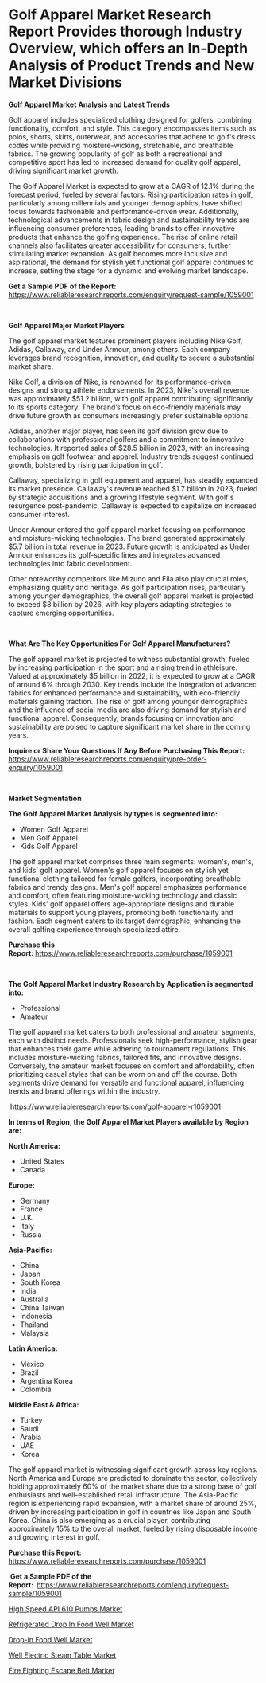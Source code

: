 <p><h1>Golf Apparel Market Research Report Provides thorough Industry Overview, which offers an In-Depth Analysis of Product Trends and New Market Divisions</h1></p><p><strong>Golf Apparel Market Analysis and Latest Trends</strong></p>
<p><p>Golf apparel includes specialized clothing designed for golfers, combining functionality, comfort, and style. This category encompasses items such as polos, shorts, skirts, outerwear, and accessories that adhere to golf's dress codes while providing moisture-wicking, stretchable, and breathable fabrics. The growing popularity of golf as both a recreational and competitive sport has led to increased demand for quality golf apparel, driving significant market growth.</p><p>The Golf Apparel Market is expected to grow at a CAGR of 12.1% during the forecast period, fueled by several factors. Rising participation rates in golf, particularly among millennials and younger demographics, have shifted focus towards fashionable and performance-driven wear. Additionally, technological advancements in fabric design and sustainability trends are influencing consumer preferences, leading brands to offer innovative products that enhance the golfing experience. The rise of online retail channels also facilitates greater accessibility for consumers, further stimulating market expansion. As golf becomes more inclusive and aspirational, the demand for stylish yet functional golf apparel continues to increase, setting the stage for a dynamic and evolving market landscape.</p></p>
<p><strong>Get a Sample PDF of the Report:&nbsp;</strong> <a href="https://www.reliableresearchreports.com/enquiry/request-sample/1059001?utm_campaign=2662&utm_medium=2&utm_source=Github&utm_content=ia&utm_term=04042025&utm_id=golf-apparel">https://www.reliableresearchreports.com/enquiry/request-sample/1059001</a></p>
<p>&nbsp;</p>
<p><strong>Golf Apparel Major Market Players</strong></p>
<p><p>The golf apparel market features prominent players including Nike Golf, Adidas, Callaway, and Under Armour, among others. Each company leverages brand recognition, innovation, and quality to secure a substantial market share.</p><p>Nike Golf, a division of Nike, is renowned for its performance-driven designs and strong athlete endorsements. In 2023, Nike's overall revenue was approximately $51.2 billion, with golf apparel contributing significantly to its sports category. The brand’s focus on eco-friendly materials may drive future growth as consumers increasingly prefer sustainable options.</p><p>Adidas, another major player, has seen its golf division grow due to collaborations with professional golfers and a commitment to innovative technologies. It reported sales of $28.5 billion in 2023, with an increasing emphasis on golf footwear and apparel. Industry trends suggest continued growth, bolstered by rising participation in golf.</p><p>Callaway, specializing in golf equipment and apparel, has steadily expanded its market presence. Callaway's revenue reached $1.7 billion in 2023, fueled by strategic acquisitions and a growing lifestyle segment. With golf's resurgence post-pandemic, Callaway is expected to capitalize on increased consumer interest.</p><p>Under Armour entered the golf apparel market focusing on performance and moisture-wicking technologies. The brand generated approximately $5.7 billion in total revenue in 2023. Future growth is anticipated as Under Armour enhances its golf-specific lines and integrates advanced technologies into fabric development.</p><p>Other noteworthy competitors like Mizuno and Fila also play crucial roles, emphasizing quality and heritage. As golf participation rises, particularly among younger demographics, the overall golf apparel market is projected to exceed $8 billion by 2026, with key players adapting strategies to capture emerging opportunities.</p></p>
<p>&nbsp;</p>
<p><strong>What Are The Key Opportunities For Golf Apparel Manufacturers?</strong></p>
<p><p>The golf apparel market is projected to witness substantial growth, fueled by increasing participation in the sport and a rising trend in athleisure. Valued at approximately $5 billion in 2022, it is expected to grow at a CAGR of around 6% through 2030. Key trends include the integration of advanced fabrics for enhanced performance and sustainability, with eco-friendly materials gaining traction. The rise of golf among younger demographics and the influence of social media are also driving demand for stylish and functional apparel. Consequently, brands focusing on innovation and sustainability are poised to capture significant market share in the coming years.</p></p>
<p><strong>Inquire or Share Your Questions If Any Before Purchasing This Report:</strong> <a href="https://www.reliableresearchreports.com/enquiry/pre-order-enquiry/1059001?utm_campaign=2662&utm_medium=2&utm_source=Github&utm_content=ia&utm_term=04042025&utm_id=golf-apparel">https://www.reliableresearchreports.com/enquiry/pre-order-enquiry/1059001</a></p>
<p>&nbsp;</p>
<p><strong>Market Segmentation</strong></p>
<p><strong>The Golf Apparel Market Analysis by types is segmented into:</strong></p>
<p><ul><li>Women Golf Apparel</li><li>Men Golf Apparel</li><li>Kids Golf Apparel</li></ul></p>
<p><p>The golf apparel market comprises three main segments: women's, men's, and kids' golf apparel. Women's golf apparel focuses on stylish yet functional clothing tailored for female golfers, incorporating breathable fabrics and trendy designs. Men's golf apparel emphasizes performance and comfort, often featuring moisture-wicking technology and classic styles. Kids' golf apparel offers age-appropriate designs and durable materials to support young players, promoting both functionality and fashion. Each segment caters to its target demographic, enhancing the overall golfing experience through specialized attire.</p></p>
<p><strong>Purchase this Report:&nbsp;</strong><a href="https://www.reliableresearchreports.com/purchase/1059001?utm_campaign=2662&utm_medium=2&utm_source=Github&utm_content=ia&utm_term=04042025&utm_id=golf-apparel">https://www.reliableresearchreports.com/purchase/1059001</a></p>
<p>&nbsp;</p>
<p><strong>The Golf Apparel Market Industry Research by Application is segmented into:</strong></p>
<p><ul><li>Professional</li><li>Amateur</li></ul></p>
<p><p>The golf apparel market caters to both professional and amateur segments, each with distinct needs. Professionals seek high-performance, stylish gear that enhances their game while adhering to tournament regulations. This includes moisture-wicking fabrics, tailored fits, and innovative designs. Conversely, the amateur market focuses on comfort and affordability, often prioritizing casual styles that can be worn on and off the course. Both segments drive demand for versatile and functional apparel, influencing trends and brand offerings within the industry.</p></p>
<p><a href="https://www.reliableresearchreports.com/golf-apparel-r1059001?utm_campaign=2662&utm_medium=2&utm_source=Github&utm_content=ia&utm_term=04042025&utm_id=golf-apparel">&nbsp;https://www.reliableresearchreports.com/golf-apparel-r1059001</a></p>
<p><strong>In terms of Region, the Golf Apparel Market Players available by Region are:</strong></p>
<p>
    <p> <strong> North America: </strong>
        <ul>
            <li>United States</li>
            <li>Canada</li>
        </ul>
        </p> 
    <p> <strong> Europe: </strong>
        <ul>
            <li>Germany</li>
            <li>France</li>
            <li>U.K.</li>
            <li>Italy</li>
            <li>Russia</li>
        </ul>
        </p> 
    <p> <strong> Asia-Pacific: </strong>
        <ul>
            <li>China</li>
            <li>Japan</li>
            <li>South Korea</li>
            <li>India</li>
            <li>Australia</li>
            <li>China Taiwan</li>
            <li>Indonesia</li>
            <li>Thailand</li>
            <li>Malaysia</li>
        </ul>
        </p> 
    <p> <strong> Latin America: </strong>
        <ul>
            <li>Mexico</li>
            <li>Brazil</li>
            <li>Argentina Korea</li>
            <li>Colombia</li>
        </ul>
        </p> 
    <p> <strong> Middle East & Africa: </strong>
        <ul>
            <li>Turkey</li>
            <li>Saudi</li>
            <li>Arabia</li>
            <li>UAE</li>
            <li>Korea</li>
        </ul>
    </p>
    </p>
<p><p>The golf apparel market is witnessing significant growth across key regions. North America and Europe are predicted to dominate the sector, collectively holding approximately 60% of the market share due to a strong base of golf enthusiasts and well-established retail infrastructure. The Asia-Pacific region is experiencing rapid expansion, with a market share of around 25%, driven by increasing participation in golf in countries like Japan and South Korea. China is also emerging as a crucial player, contributing approximately 15% to the overall market, fueled by rising disposable income and growing interest in golf.</p></p>
<p><strong>Purchase this Report: </strong><a href="https://www.reliableresearchreports.com/purchase/1059001?utm_campaign=2662&utm_medium=2&utm_source=Github&utm_content=ia&utm_term=04042025&utm_id=golf-apparel">https://www.reliableresearchreports.com/purchase/1059001</a></p>
<p>&nbsp;<strong>Get a Sample PDF of the Report:&nbsp;&nbsp;</strong><a href="https://www.reliableresearchreports.com/enquiry/request-sample/1059001?utm_campaign=2662&utm_medium=2&utm_source=Github&utm_content=ia&utm_term=04042025&utm_id=golf-apparel">https://www.reliableresearchreports.com/enquiry/request-sample/1059001</a></p>
<p><strong></strong></p>
<p><p><a href="https://www.linkedin.com/pulse/high-speed-api-610-pumps-market-global-share-ranking-overall-rwxff?utm_campaign=2662&utm_medium=2&utm_source=Github&utm_content=ia&utm_term=04042025&utm_id=golf-apparel">High Speed API 610 Pumps Market</a></p><p><a href="https://www.linkedin.com/pulse/refrigerated-drop-food-well-market-competitive-landscape-fmkbe?utm_campaign=2662&utm_medium=2&utm_source=Github&utm_content=ia&utm_term=04042025&utm_id=golf-apparel">Refrigerated Drop In Food Well Market</a></p><p><a href="https://www.linkedin.com/pulse/drop-in-food-well-market-outlook-complete-industry-analysis-2025-9bh8e?utm_campaign=2662&utm_medium=2&utm_source=Github&utm_content=ia&utm_term=04042025&utm_id=golf-apparel">Drop-in Food Well Market</a></p><p><a href="https://www.linkedin.com/pulse/latest-trend-analysis-well-electric-steam-table-market-suggests-wqm0e?utm_campaign=2662&utm_medium=2&utm_source=Github&utm_content=ia&utm_term=04042025&utm_id=golf-apparel">Well Electric Steam Table Market</a></p><p><a href="https://www.linkedin.com/pulse/fire-fighting-escape-belt-market-report-detailed-size-analysis-uwgxe?utm_campaign=2662&utm_medium=2&utm_source=Github&utm_content=ia&utm_term=04042025&utm_id=golf-apparel">Fire Fighting Escape Belt Market</a></p></p>